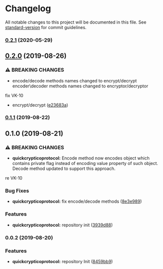 # Changelog

All notable changes to this project will be documented in this file. See [standard-version](https://github.com/conventional-changelog/standard-version) for commit guidelines.

### [0.2.1](https://github.com/uamanager/qcp/compare/v0.2.0...v0.2.1) (2020-05-29)

## [0.2.0](https://github.com/uamanager/qcp/compare/v0.1.1...v0.2.0) (2019-08-26)


### ⚠ BREAKING CHANGES

* encode/decode methods names changed to encrypt/decrypt
encoder\decoder methods
names changed to encryptor/decryptor

fix VK-10

* encrypt/decrypt ([e23683a](https://github.com/uamanager/qcp/commit/e23683a))

### [0.1.1](https://github.com/uamanager/qcp/compare/v0.1.0...v0.1.1) (2019-08-22)

## 0.1.0 (2019-08-21)


### ⚠ BREAKING CHANGES

* **quickcrypticoprotocol:** Encode method now encodes object which contains private flag instead of encoding
value property of such object.
Decode method updated to support this approach.

re VK-10

### Bug Fixes

* **quickcrypticoprotocol:** fix encode/decode methods ([8e3e989](https://github.com/uamanager/qcp/commit/8e3e989))


### Features

* **quickcrypticoprotocol:** repository init ([3939d88](https://github.com/uamanager/qcp/commit/3939d88))

### 0.0.2 (2019-08-20)


### Features

* **quickcrypticoprotocol:** repository Init ([8459bb9](https://github.com/uamanager/qcp/commit/8459bb9))
